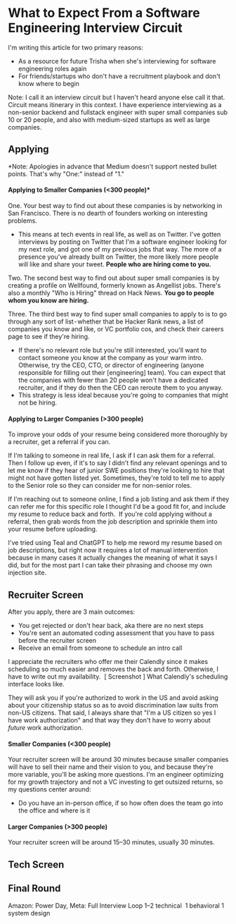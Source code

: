 <!-- https://medium.com/p/7b0b89d353d9/edit -->

# What to Expect From a Software Engineering Interview Circuit

I'm writing this article for two primary reasons:

- As a resource for future Trisha when she's interviewing for software engineering roles again
- For friends/startups who don't have a recruitment playbook and don't know where to begin

Note: I call it an interview circuit but I haven't heard anyone else call it that. Circuit means itinerary in this context.
I have experience interviewing as a non-senior backend and fullstack engineer with super small companies sub 10 or 20 people, and also with medium-sized startups as well as large companies.

## Applying
*Note: Apologies in advance that Medium doesn't support nested bullet points. That's why "One:" instead of "1."

#### Applying to Smaller Companies (<300 people)*

One. Your best way to find out about these companies is by networking in San Francisco. There is no dearth of founders working on interesting problems. 
- This means at tech events in real life, as well as on Twitter. I've gotten interviews by posting on Twitter that I'm a software engineer looking for my next role, and got one of my previous jobs that way. The more of a presence you've already built on Twitter, the more likely more people will like and share your tweet. **People who are hiring come to you.**

Two. The second best way to find out about super small companies is by creating a profile on Wellfound, formerly known as Angellist jobs. There's also a monthly "Who is Hiring" thread on Hack News. **You go to people whom you know are hiring.**

Three. The third best way to find super small companies to apply to is to go through any sort of list - whether that be Hacker Rank news, a list of companies you know and like, or VC portfolio cos, and check their careers page to see if they're hiring. 
- If there's no relevant role but you're still interested, you'll want to contact someone you know at the company as your warm intro. Otherwise, try the CEO, CTO, or director of engineering (anyone responsible for filling out their [engineering] team). You can expect that the companies with fewer than 20 people won't have a dedicated recruiter, and if they do then the CEO can reroute them to you anyway. 
- This strategy is less ideal because you're going to companies that might not be hiring.

#### Applying to Larger Companies (>300 people)

To improve your odds of your resume being considered more thoroughly by a recruiter, get a referral if you can.

If I'm talking to someone in real life, I ask if I can ask them for a referral. Then I follow up even, if it's to say I didn't find any relevant openings and to let me know if they hear of junior SWE positions they're looking to hire that might not have gotten listed yet. Sometimes, they're told to tell me to apply to the Senior role so they can consider me for non-senior roles.

If I'm reaching out to someone online, I find a job listing and ask them if they can refer me for this specific role I thought I'd be a good fit for, and include my resume to reduce back and forth. 
If you're cold applying without a referral, then grab words from the job description and sprinkle them into your resume before uploading. 

I've tried using Teal and ChatGPT to help me reword my resume based on job descriptions, but right now it requires a lot of manual intervention because in many cases it actually changes the meaning of what it says I did, but for the most part I can take their phrasing and choose my own injection site. 

## Recruiter Screen
After you apply, there are 3 main outcomes:
- You get rejected or don't hear back, aka there are no next steps
- You're sent an automated coding assessment that you have to pass before the recruiter screen
- Receive an email from someone to schedule an intro call

I appreciate the recruiters who offer me their Calendly since it makes scheduling so much easier and removes the back and forth. Otherwise, I have to write out my availability. 
[ Screenshot ]
What Calendly's scheduling interface looks like.

They will ask you if you're authorized to work in the US and avoid asking about your citizenship status so as to avoid discrimination law suits from non-US citizens. That said, I always share that "I'm a US citizen so yes I have work authorization" and that way they don't have to worry about *future* work authorization.

#### Smaller Companies (<300 people)

Your recruiter screen will be around 30 minutes because smaller companies will have to sell their name and their vision to you, and because they're more variable, you'll be asking more questions.
I'm an engineer optimizing for my growth trajectory and not a VC investing to get outsized returns, so my questions center around:

- Do you have an in-person office, if so how often does the team go into the office and where is it

#### Larger Companies (>300 people)
Your recruiter screen will be around 15–30 minutes, usually 30 minutes. 

## Tech Screen

## Final Round
Amazon: Power Day, Meta: Full Interview Loop
1–2 technical 
1 behavioral
1 system design